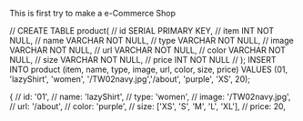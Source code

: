 This is first try to make a e-Commerce Shop

// CREATE TABLE product(
// id SERIAL PRIMARY KEY,
// item INT NOT NULL,
// name VARCHAR NOT NULL,
// type VARCHAR NOT NULL,
// image VARCHAR NOT NULL,
// url VARCHAR NOT NULL,
// color VARCHAR NOT NULL,
// size VARCHAR NOT NULL,
// price INT NOT NULL
// );
INSERT INTO product (item, name, type, image, url, color, size, price) VALUES
(01, 'lazyShirt', 'women', '/TW02navy.jpg','/about', 'purple', 'XS', 20);

{
// id: '01',
// name: 'lazyShirt',
// type: 'women',
// image: '/TW02navy.jpg',
// url: '/about',
// color: 'purple',
// size: ['XS', 'S', 'M', 'L', 'XL'],
// price: 20,
